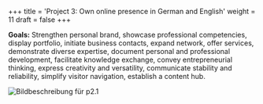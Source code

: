 +++
title = 'Project 3: Own online presence in German and English'
weight = 11
draft = false
+++

**Goals:** Strengthen personal brand, showcase professional competencies, display portfolio, initiate business contacts, expand network, offer services, demonstrate diverse expertise, document personal and professional development, facilitate knowledge exchange, convey entrepreneurial thinking, express creativity and versatility, communicate stability and reliability, simplify visitor navigation, establish a content hub.  

![Bildbeschreibung für p2.1](/img/p3.1.jpg)